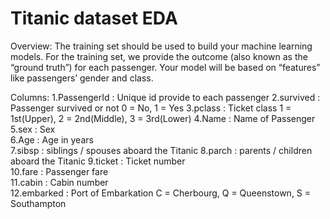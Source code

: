 # Titanic dataset EDA
Overview:
The training set should be used to build your machine learning models. For the training set, we provide the outcome (also known as the “ground truth”) for each passenger. Your model will be based on “features” like passengers’ gender and class.

Columns:
1.PassengerId : Unique id provide to each passenger
2.survived : 	Passenger survived or not	0 = No, 1 = Yes
3.pclass : 	Ticket class	1 = 1st(Upper), 2 = 2nd(Middle), 3 = 3rd(Lower)
4.Name : Name of Passenger
5.sex	: Sex	
6.Age	: Age in years	
7.sibsp : siblings / spouses aboard the Titanic	
8.parch	: parents / children aboard the Titanic	
9.ticket : Ticket number	
10.fare	: Passenger fare	
11.cabin	: Cabin number	
12.embarked	: Port of Embarkation	C = Cherbourg, Q = Queenstown, S = Southampton

